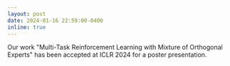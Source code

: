 ```yaml
---
layout: post
date: 2024-01-16 22:59:00-0400
inline: true
---
```


Our work "Multi-Task Reinforcement Learning with Mixture of Orthogonal Experts" has been accepted at ICLR 2024 for a poster presentation.
